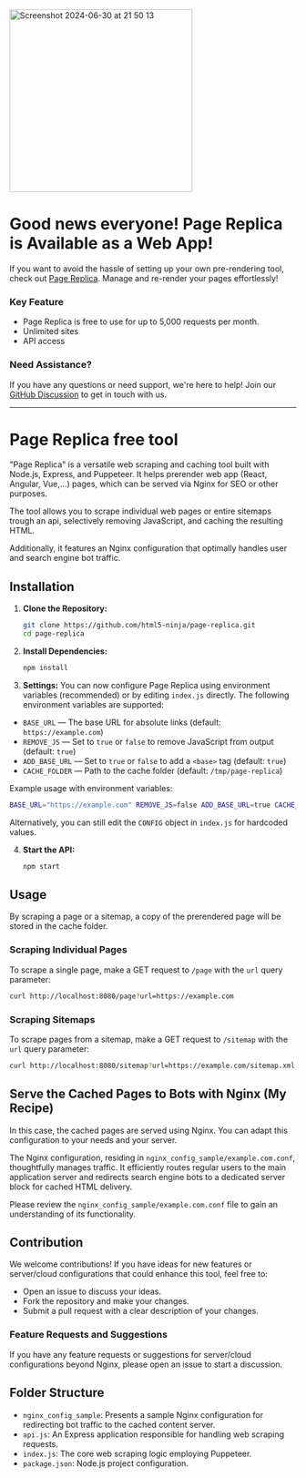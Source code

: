 <img width="321" alt="Screenshot 2024-06-30 at 21 50 13" src="https://github.com/html5-ninja/page-replica/assets/2590579/d606e994-b6ac-4235-9ff6-5ec7a76fa095">

# Good news everyone! Page Replica is Available as a Web App!

If you want to avoid the hassle of setting up your own pre-rendering tool, check out [Page Replica](https://page-replica.com). Manage and re-render your pages effortlessly!

### Key Feature
- Page Replica is free to use for up to 5,000 requests per month.
- Unlimited sites
- API access

### Need Assistance?
If you have any questions or need support, we're here to help! Join our [GitHub Discussion](https://github.com/html5-ninja/page-replica/discussions/3) to get in touch with us.

---

# Page Replica free tool

"Page Replica" is a versatile web scraping and caching tool built with Node.js, Express, and Puppeteer. It helps prerender web app (React, Angular, Vue,...) pages, which can be served via Nginx for SEO or other purposes.

The tool allows you to scrape individual web pages or entire sitemaps trough an api, selectively removing JavaScript, and caching the resulting HTML.

Additionally, it features an Nginx configuration that optimally handles user and search engine bot traffic.


## Installation

1. **Clone the Repository:**

   ```bash
   git clone https://github.com/html5-ninja/page-replica.git
   cd page-replica
   ```

2. **Install Dependencies:**

   ```bash
   npm install
   ```

3. **Settings:**
You can now configure Page Replica using environment variables (recommended) or by editing `index.js` directly. The following environment variables are supported:

- `BASE_URL` — The base URL for absolute links (default: `https://example.com`)
- `REMOVE_JS` — Set to `true` or `false` to remove JavaScript from output (default: `true`)
- `ADD_BASE_URL` — Set to `true` or `false` to add a `<base>` tag (default: `true`)
- `CACHE_FOLDER` — Path to the cache folder (default: `/tmp/page-replica`)

Example usage with environment variables:

```bash
BASE_URL="https://example.com" REMOVE_JS=false ADD_BASE_URL=true CACHE_FOLDER="/tmp/page-replica" npm start
```

Alternatively, you can still edit the `CONFIG` object in `index.js` for hardcoded values.

4. **Start the API:**

   ```bash
   npm start
   ```

## Usage

By scraping a page or a sitemap, a copy of the prerendered page will be stored in the cache folder.

### Scraping Individual Pages

To scrape a single page, make a GET request to `/page` with the `url` query parameter:

```bash
curl http://localhost:8080/page?url=https://example.com
```

### Scraping Sitemaps

To scrape pages from a sitemap, make a GET request to `/sitemap` with the `url` query parameter:

```bash
curl http://localhost:8080/sitemap?url=https://example.com/sitemap.xml
```

## Serve the Cached Pages to Bots with Nginx (My Recipe)

In this case, the cached pages are served using Nginx. You can adapt this configuration to your needs and your server.

The Nginx configuration, residing in `nginx_config_sample/example.com.conf`, thoughtfully manages traffic. 
It efficiently routes regular users to the main application server and redirects search engine bots to a dedicated server block for cached HTML delivery.

Please review the `nginx_config_sample/example.com.conf` file to gain an understanding of its functionality.

## Contribution
We welcome contributions! If you have ideas for new features or server/cloud configurations that could enhance this tool, feel free to:

- Open an issue to discuss your ideas.
- Fork the repository and make your changes.
- Submit a pull request with a clear description of your changes.

### Feature Requests and Suggestions
If you have any feature requests or suggestions for server/cloud configurations beyond Nginx, please open an issue to start a discussion.

## Folder Structure

- `nginx_config_sample`: Presents a sample Nginx configuration for redirecting bot traffic to the cached content server.
- `api.js`: An Express application responsible for handling web scraping requests.
- `index.js`: The core web scraping logic employing Puppeteer.
- `package.json`: Node.js project configuration.
